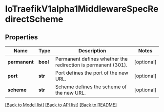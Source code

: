 # IoTraefikV1alpha1MiddlewareSpecRedirectScheme

## Properties
Name | Type | Description | Notes
------------ | ------------- | ------------- | -------------
**permanent** | **bool** | Permanent defines whether the redirection is permanent (301). | [optional] 
**port** | **str** | Port defines the port of the new URL. | [optional] 
**scheme** | **str** | Scheme defines the scheme of the new URL. | [optional] 

[[Back to Model list]](../README.md#documentation-for-models) [[Back to API list]](../README.md#documentation-for-api-endpoints) [[Back to README]](../README.md)


